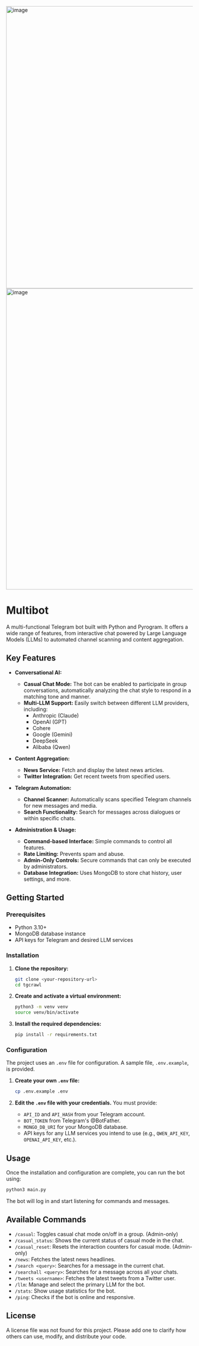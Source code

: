 
<img width="615" height="761" alt="image" src="https://github.com/user-attachments/assets/a01e27cc-a682-4122-a417-02621c7a5bb1" />
<img width="725" height="812" alt="image" src="https://github.com/user-attachments/assets/ce454716-2a04-447b-a22c-25cb88a576cf" />


# Multibot

A multi-functional Telegram bot built with Python and Pyrogram. It offers a wide range of features, from interactive chat powered by Large Language Models (LLMs) to automated channel scanning and content aggregation.

## Key Features

- **Conversational AI:** 
    - **Casual Chat Mode:** The bot can be enabled to participate in group conversations, automatically analyzing the chat style to respond in a matching tone and manner.
    - **Multi-LLM Support:** Easily switch between different LLM providers, including:
        - Anthropic (Claude)
        - OpenAI (GPT)
        - Cohere
        - Google (Gemini)
        - DeepSeek
        - Alibaba (Qwen)

- **Content Aggregation:**
    - **News Service:** Fetch and display the latest news articles.
    - **Twitter Integration:** Get recent tweets from specified users.

- **Telegram Automation:**
    - **Channel Scanner:** Automatically scans specified Telegram channels for new messages and media.
    - **Search Functionality:** Search for messages across dialogues or within specific chats.

- **Administration & Usage:**
    - **Command-based Interface:** Simple commands to control all features.
    - **Rate Limiting:** Prevents spam and abuse.
    - **Admin-Only Controls:** Secure commands that can only be executed by administrators.
    - **Database Integration:** Uses MongoDB to store chat history, user settings, and more.

## Getting Started

### Prerequisites

- Python 3.10+
- MongoDB database instance
- API keys for Telegram and desired LLM services

### Installation

1.  **Clone the repository:**
    ```bash
    git clone <your-repository-url>
    cd tgcrawl
    ```

2.  **Create and activate a virtual environment:**
    ```bash
    python3 -m venv venv
    source venv/bin/activate
    ```

3.  **Install the required dependencies:**
    ```bash
    pip install -r requirements.txt
    ```

### Configuration

The project uses an `.env` file for configuration. A sample file, `.env.example`, is provided.

1.  **Create your own `.env` file:**
    ```bash
    cp .env.example .env
    ```

2.  **Edit the `.env` file with your credentials.** You must provide:
    - `API_ID` and `API_HASH` from your Telegram account.
    - `BOT_TOKEN` from Telegram's @BotFather.
    - `MONGO_DB_URI` for your MongoDB database.
    - API keys for any LLM services you intend to use (e.g., `QWEN_API_KEY`, `OPENAI_API_KEY`, etc.).

## Usage

Once the installation and configuration are complete, you can run the bot using:

```bash
python3 main.py
```

The bot will log in and start listening for commands and messages.

## Available Commands

- `/casual`: Toggles casual chat mode on/off in a group. (Admin-only)
- `/casual_status`: Shows the current status of casual mode in the chat.
- `/casual_reset`: Resets the interaction counters for casual mode. (Admin-only)
- `/news`: Fetches the latest news headlines.
- `/search <query>`: Searches for a message in the current chat.
- `/searchall <query>`: Searches for a message across all your chats.
- `/tweets <username>`: Fetches the latest tweets from a Twitter user.
- `/llm`: Manage and select the primary LLM for the bot.
- `/stats`: Show usage statistics for the bot.
- `/ping`: Checks if the bot is online and responsive.

## License

A license file was not found for this project. Please add one to clarify how others can use, modify, and distribute your code.
